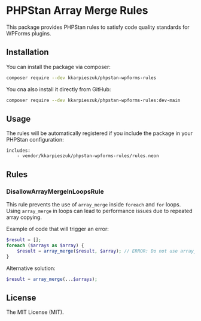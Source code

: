 # PHPStan Array Merge Rules

This package provides PHPStan rules to satisfy code quality standards for WPForms plugins.

## Installation

You can install the package via composer:

```bash
composer require --dev kkarpieszuk/phpstan-wpforms-rules
```

You cna also install it directly from GitHub:

```bash
composer require --dev kkarpieszuk/phpstan-wpforms-rules:dev-main
```

## Usage

The rules will be automatically registered if you include the package in your PHPStan configuration:

```neon
includes:
    - vendor/kkarpieszuk/phpstan-wpforms-rules/rules.neon
```

## Rules

### DisallowArrayMergeInLoopsRule

This rule prevents the use of `array_merge` inside `foreach` and `for` loops. Using `array_merge` in loops can lead to performance issues due to repeated array copying.

Example of code that will trigger an error:

```php
$result = [];
foreach ($arrays as $array) {
    $result = array_merge($result, $array); // ERROR: Do not use array_merge inside foreach or for loops.
}
```

Alternative solution:

```php
$result = array_merge(...$arrays);
```

## License

The MIT License (MIT).